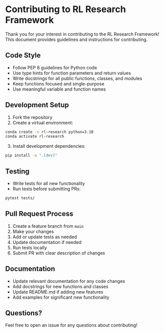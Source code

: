 # Contributing to RL Research Framework

Thank you for your interest in contributing to the RL Research Framework! This document provides guidelines and instructions for contributing.

## Code Style

- Follow PEP 8 guidelines for Python code
- Use type hints for function parameters and return values
- Write docstrings for all public functions, classes, and modules
- Keep functions focused and single-purpose
- Use meaningful variable and function names

## Development Setup

1. Fork the repository
2. Create a virtual environment:
```bash
conda create -n rl-research python=3.10
conda activate rl-research
```

3. Install development dependencies:
```bash
pip install -e ".[dev]"
```

## Testing

- Write tests for all new functionality
- Run tests before submitting PRs:
```bash
pytest tests/
```

## Pull Request Process

1. Create a feature branch from `main`
2. Make your changes
3. Add or update tests as needed
4. Update documentation if needed
5. Run tests locally
6. Submit PR with clear description of changes

## Documentation

- Update relevant documentation for any code changes
- Add docstrings for new functions and classes
- Update README.md if adding new features
- Add examples for significant new functionality

## Questions?

Feel free to open an issue for any questions about contributing! 